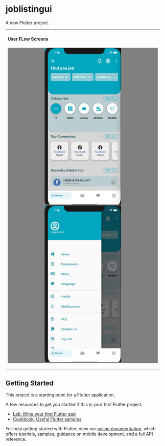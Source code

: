 # joblistingui

A new Flutter project.
<table>
    <td>
    <h4>User FLow Screens<h4>     
        <div align="center" style="background-color:grey">
           <img src="/assets/1.png" width="250px",height="200px"</img> 
            <img src="/assets/2.png" width="250px",height="200px"</img> 
        </div> 
    </td>
</table>

## Getting Started

This project is a starting point for a Flutter application.

A few resources to get you started if this is your first Flutter project:

- [Lab: Write your first Flutter app](https://flutter.dev/docs/get-started/codelab)
- [Cookbook: Useful Flutter samples](https://flutter.dev/docs/cookbook)

For help getting started with Flutter, view our
[online documentation](https://flutter.dev/docs), which offers tutorials,
samples, guidance on mobile development, and a full API reference.
